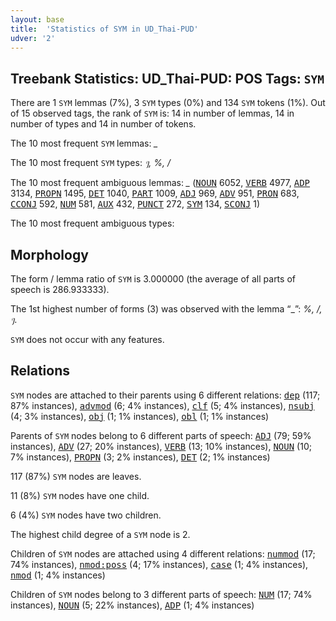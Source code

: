 ```yaml
---
layout: base
title:  'Statistics of SYM in UD_Thai-PUD'
udver: '2'
---
```


## Treebank Statistics: UD_Thai-PUD: POS Tags: `SYM`

There are 1 `SYM` lemmas (7%), 3 `SYM` types (0%) and 134 `SYM` tokens (1%).
Out of 15 observed tags, the rank of `SYM` is: 14 in number of lemmas, 14 in number of types and 14 in number of tokens.

The 10 most frequent `SYM` lemmas: <em>_</em>

The 10 most frequent `SYM` types:  <em>ๆ, %, /</em>

The 10 most frequent ambiguous lemmas: <em>_</em> (<tt><a href="th_pud-pos-NOUN.html">NOUN</a></tt> 6052, <tt><a href="th_pud-pos-VERB.html">VERB</a></tt> 4977, <tt><a href="th_pud-pos-ADP.html">ADP</a></tt> 3134, <tt><a href="th_pud-pos-PROPN.html">PROPN</a></tt> 1495, <tt><a href="th_pud-pos-DET.html">DET</a></tt> 1040, <tt><a href="th_pud-pos-PART.html">PART</a></tt> 1009, <tt><a href="th_pud-pos-ADJ.html">ADJ</a></tt> 969, <tt><a href="th_pud-pos-ADV.html">ADV</a></tt> 951, <tt><a href="th_pud-pos-PRON.html">PRON</a></tt> 683, <tt><a href="th_pud-pos-CCONJ.html">CCONJ</a></tt> 592, <tt><a href="th_pud-pos-NUM.html">NUM</a></tt> 581, <tt><a href="th_pud-pos-AUX.html">AUX</a></tt> 432, <tt><a href="th_pud-pos-PUNCT.html">PUNCT</a></tt> 272, <tt><a href="th_pud-pos-SYM.html">SYM</a></tt> 134, <tt><a href="th_pud-pos-SCONJ.html">SCONJ</a></tt> 1)

The 10 most frequent ambiguous types:  



## Morphology

The form / lemma ratio of `SYM` is 3.000000 (the average of all parts of speech is 286.933333).

The 1st highest number of forms (3) was observed with the lemma “_”: <em>%, /, ๆ</em>.

`SYM` does not occur with any features.


## Relations

`SYM` nodes are attached to their parents using 6 different relations: <tt><a href="th_pud-dep-dep.html">dep</a></tt> (117; 87% instances), <tt><a href="th_pud-dep-advmod.html">advmod</a></tt> (6; 4% instances), <tt><a href="th_pud-dep-clf.html">clf</a></tt> (5; 4% instances), <tt><a href="th_pud-dep-nsubj.html">nsubj</a></tt> (4; 3% instances), <tt><a href="th_pud-dep-obj.html">obj</a></tt> (1; 1% instances), <tt><a href="th_pud-dep-obl.html">obl</a></tt> (1; 1% instances)

Parents of `SYM` nodes belong to 6 different parts of speech: <tt><a href="th_pud-pos-ADJ.html">ADJ</a></tt> (79; 59% instances), <tt><a href="th_pud-pos-ADV.html">ADV</a></tt> (27; 20% instances), <tt><a href="th_pud-pos-VERB.html">VERB</a></tt> (13; 10% instances), <tt><a href="th_pud-pos-NOUN.html">NOUN</a></tt> (10; 7% instances), <tt><a href="th_pud-pos-PROPN.html">PROPN</a></tt> (3; 2% instances), <tt><a href="th_pud-pos-DET.html">DET</a></tt> (2; 1% instances)

117 (87%) `SYM` nodes are leaves.

11 (8%) `SYM` nodes have one child.

6 (4%) `SYM` nodes have two children.

The highest child degree of a `SYM` node is 2.

Children of `SYM` nodes are attached using 4 different relations: <tt><a href="th_pud-dep-nummod.html">nummod</a></tt> (17; 74% instances), <tt><a href="th_pud-dep-nmod-poss.html">nmod:poss</a></tt> (4; 17% instances), <tt><a href="th_pud-dep-case.html">case</a></tt> (1; 4% instances), <tt><a href="th_pud-dep-nmod.html">nmod</a></tt> (1; 4% instances)

Children of `SYM` nodes belong to 3 different parts of speech: <tt><a href="th_pud-pos-NUM.html">NUM</a></tt> (17; 74% instances), <tt><a href="th_pud-pos-NOUN.html">NOUN</a></tt> (5; 22% instances), <tt><a href="th_pud-pos-ADP.html">ADP</a></tt> (1; 4% instances)


